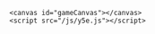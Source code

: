 <!DOCTYPE html>
<html lang="ja">
<head>
  <meta charset="UTF-8">
<meta name="description" content="カップル盛り上がる質問300ゲーム PCスマホタブレット対応で完全無料です">
        <meta name="keywords" content="カップル,盛り上がる,質問,ゲーム">
    <meta name="viewport" content="width=device-width, initial-scale=1.0, user-scalable=no">
  <title>カップル盛り上がる質問300ゲーム</title>
  <link rel="stylesheet" href="y5e.css">
</head>
<body>

    <canvas id="gameCanvas"></canvas>
    <script src="/js/y5e.js"></script>

</body>
</html>
